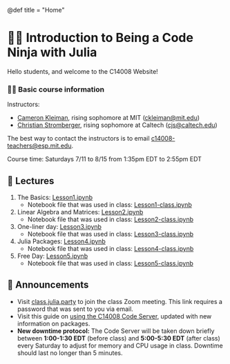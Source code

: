 @def title = "Home"

# 👩‍💻 Introduction to Being a Code Ninja with Julia
Hello students, and welcome to the C14008 Website!
### 🙋‍♂️ Basic course information
Instructors:
- [Cameron Kleiman](https://camk.co), rising sophomore at MIT ([ckleiman@mit.edu](mailto:ckleiman@mit.edu))
- [Christian Stromberger](https://cjs3.cc), rising sophomore at Caltech ([cjs@caltech.edu](mailto:cjs@caltech.edu))

The best way to contact the instructors is to email [c14008-teachers@esp.mit.edu](mailto:c14008-teachers@esp.mit.edu).

Course time: Saturdays 7/11 to 8/15 from 1:35pm EDT to 2:55pm EDT

## 📔 Lectures

1. The Basics: [Lesson1.ipynb](/assets/notebooks/Lesson1.ipynb)
   - Notebook file that was used in class: [Lesson1-class.ipynb](/assets/notebooks/Lesson1-class.ipynb)
2. Linear Algebra and Matrices: [Lesson2.ipynb](/assets/notebooks/Lesson2.ipynb)
   - Notebook file that was used in class: [Lesson2-class.ipynb](/assets/notebooks/Lesson2-class.ipynb)
3. One-liner day: [Lesson3.ipynb](/assets/notebooks/Lesson3.ipynb)
   - Notebook file that was used in class: [Lesson3-class.ipynb](/assets/notebooks/Lesson3-class.ipynb)
4. Julia Packages: [Lesson4.ipynb](/assets/notebooks/Lesson4.ipynb)
   - Notebook file that was used in class: [Lesson4-class.ipynb](/assets/notebooks/Lesson4-class.ipynb)
5. Free Day: [Lesson5.ipynb](/assets/notebooks/Lesson5.ipynb)
   - Notebook file that was used in class: [Lesson5-class.ipynb](/assets/notebooks/Lesson5-class.ipynb)

## 📣 Announcements
- Visit [class.julia.party](http://class.julia.party) to join the class Zoom meeting. This link requires a password that was sent to you via email.
- Visit this guide on [using the C14008 Code Server](/code-server), updated with new information on packages.
- **New downtime protocol:** The Code Server will be taken down briefly between **1:00-1:30 EDT** (before class) and **5:00-5:30 EDT** (after class) every Saturday to adjust for memory and CPU usage in class. Downtime should last no longer than 5 minutes.
